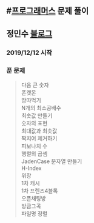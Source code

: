 #[프로그래머스](https://programmers.co.kr/) 문제 풀이
---
## 정민수 [블로그](https://utopia0716.tistory.com/)
### 2019/12/12 시작
### 푼 문제
>다음 큰 숫자</br>
>폰켓몬</br>
>땅따먹기</br>
>N개의 최소공배수</br>
>최솟값 만들기</br>
>숫자의 표현</br>
>최대값과 최솟값</br>
>짝지어 제거하기</br>
>피보나치 수</br>
>행렬의 곱셈</br>
>JadenCase 문자열 만들기</br>
>H-Index</br>
>위장</br>
>1차 캐시</br>
>1차 프렌즈4블록</br>
>오픈채팅방</br>
>방금그곡</br>
>파일명 정렬</br>
